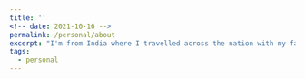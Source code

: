 ```yaml
---
title: ''
<!-- date: 2021-10-16 -->
permalink: /personal/about
excerpt: "I'm from India where I travelled across the nation with my family and grew up studying in multiple schools. Interacting with people from varied backgrounds and experiencing many diverse cultures from a young age, I've always been comfortable in interacting with people. I was also active in debating and science exhibition clubs, which has contributed to my passion for research.<br><br>In my free time I like to play the guitar, listen to music or play basketball or tennis. I also love travelling and hiking. Check out some of the pictures from my hikes [here](https://github.com/maitreygram/maitreygram.github.io/blob/master/_personal/hike.md)."
tags:
  - personal
---
```

